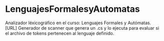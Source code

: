 # LenguajesFormalesyAutomatas
Analizador léxicográfico en el curso: Lenguajes Formales y Autómatas. [URL]
Generador de scanner que genera un .cs y lo ejecuta para evaluar si el archivo de tokens pertenecen al lenguaje definido. 
